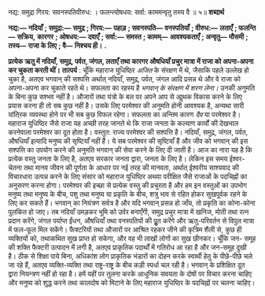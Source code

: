  

नद्य: समुद्रा गिरय: सवनस्पतिवीरुध: । फलन्त्योषधय: सर्वा: काममन्वृतु तस्य वै ॥ ५॥ **शब्दार्थ** 

**नद्य:—** **नदियाँ** **; समुद्रा:—** **समुद्र** **; गिरय:—** **पहाड़** **; सवनस्पति—** **वनस्पतियाँ** **; वीरुध:—** **लताएँ** **; फलन्ति—** **सक्रिय,** **कारगर** **; ओषधय:—** **दवाएँ** **; सर्वा:—** **समस्त** **; कामम्—** **आवश्यकताएँ** **; अन्वृतु—** **मौसमी** **; तस्य—** **राजा के लिए** **; वै—** **निश्चय ही।** **.** 

**प्रत्येक ऋतु में नदियाँ, समुद्र, पर्वत, जंगल, लताएँ तथा कारगर औषधियाँ प्रचुर मात्रा** **में राजा को अपना-अपना कर चुकता करती थीं।** **तात्पर्य** : चूँकि महाराज युधिष्ठिर *अजित* के संरक्षण में थे, जैसाकि पहले उल्लेख हो चुका है, अतएव भगवान् की सश्पत्ति अर्थात् नदियाँ, समुद्र, पर्वत, जंगल आदि प्रसन्न थे और वे राजा को अपना-अपना कर चुकाते रहते थे। सफलता का रहस्य है *भगवान् के संरक्षण में शरण लेना।*  उनकी अनुमति के बिना कुछ सश्भव नहीं है। औजारों तथा यंत्रो के बल पर अपने आप से आॢथक विकास करने के लिए प्रयास करना ही तो सब कुछ नहीं है। उसके लिए परमेश्वर की अनुमति होनी आवश्यक है, अन्यथा सारी यांति्रक व्यवस्था होने पर भी सब कुछ विफल रहेगा। सफलता का अन्तिम कारण *दैव* या परमेश्वर है। महाराज युधिष्ठिर जैसे राजा यह अच्छी तरह जानते थे कि राजा जनता के कल्याण कार्यों की देखभाल करनेवाला परमेश्वर का दूत होता है। वस्तुत: राज्य परमेश्वर की सश्पत्ति है। नदियाँ, समुद्र, जंगल, पर्वत, औषधियाँ इत्यादि मनुष्य की सृष्टियाँ नहीं हैं। ये सब परमेश्वर की सृष्टियाँ हैं और जीव को भगवान् की इस सश्पत्ति का उपयोग करने की अनुमति भगवान् की सेवा करने के लिए दी जाती है। आज का नारा यह है कि प्रत्येक वस्तु जनता के लिए है, अतएव सरकार जनता द्वारा, जनता के लिए है। लेकिन इस समय ईश्वर- चेतना तथा मानव जीवन की पूर्णता के आधार पर नई तरह की मानवता, अर्थात् ईश्वरीय साश्यवाद की विचारधारा उत्पन्न करने के लिए संसार को महाराज युधिष्ठिर अथवा परीक्षित जैसे राजाओं के पदचिह्नों का अनुसरण करना होगा। परमेश्वर की इच्छा से प्रत्येक वस्तु की प्रचुरता है और हम इन वस्तुओं का उपभोग मनुष्य तथा मनुष्य के बीच, पशु तथा मनुष्य या प्रकृति के बीच, शत्रु भाव से रहित होकर सुखपूर्वक रहने के लिए कर सकते हैं। भगवान् का नियंत्रण सर्वत्र है और यदि भगवान् प्रसन्न हो जाँय, तो प्रकृति का कोना-कोना पुलकित हो जाए। तब नदियाँ उमड़कर भूमि को उर्वर बनाएँगी, समुद्र प्रचुर मात्रा में खनिज, मोती तथा रत्न प्रदान करेंगे, जंगल पर्याप्त ईंधन, औषधियाँ तथा वनस्पतियों की पूॢत करेंगे और ऋतु-परिवर्तन से विपुल मात्रा में फल-फूल मिल सकेंगे। फैक्टरियों तथा औजारों पर आश्रित रहकर जीने की कृत्रिम शैली से, कुछ ही व्यक्तियों को, तथाकथित सुख प्राप्त हो सकेगा, और वह भी लाखों लोगों का सुख छीनकर। चूँकि जन- समूह की शक्ति फैक्टरी उत्पादन में लगी है, अतएव प्राकृतिक पदार्थों में गतिरोध आ रहा है और जन-समूह दुखी है। ठीक से शिक्षा पाये बिना, अधिकांश लोग प्राकृतिक भंडारों का दोहन करके स्वार्थी हेतु के पीछे-पीछे चले जा रहे हैं, अतएव व्यक्ति-व्यक्ति तथा राष्ट्र-राष्ट्र के बीच कड़ी स्पर्धा चल रही है। भगवान् के प्रशिक्षित दूत द्वारा नियन्त्रण नहीं हो रहा है। हमें यहीं पर तुलना करके आधुनिक सवयता के दोषों पर विचार करना चाहिए और मनुष्य को शुद्ध करने तथा कालदोष को मिटाने के लिए महाराज युधिष्ठिर के पदचिह्नों पर चलना चाहिए। 